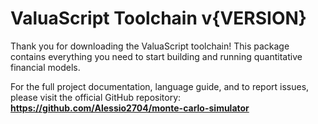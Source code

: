 # ValuaScript Toolchain v{VERSION}

Thank you for downloading the ValuaScript toolchain! This package contains everything you need to start building and running quantitative financial models.

For the full project documentation, language guide, and to report issues, please visit the official GitHub repository:
**https://github.com/Alessio2704/monte-carlo-simulator**
